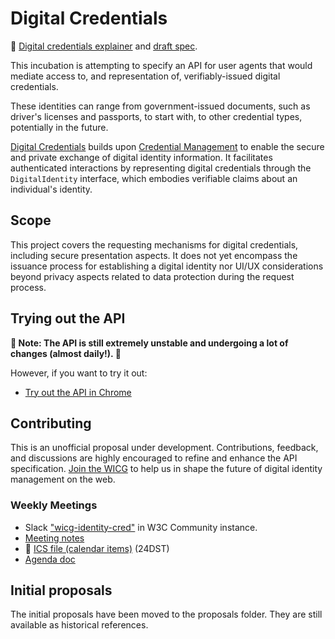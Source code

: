 # Digital Credentials

📄 [Digital credentials explainer](explainer.md) and [draft spec](https://wicg.github.io/digital-identities/).

This incubation is attempting to specify an API for user agents that would mediate access to, and representation of, verifiably-issued digital credentials.

These identities can range from government-issued documents, such as driver's licenses and passports, to start with, to other credential types, potentially in the future.

[Digital Credentials](https://wicg.github.io/digital-identities/) builds upon [Credential Management](https://www.w3.org/TR/credential-management-1/) to enable the secure and private exchange of digital identity information. It facilitates authenticated interactions by representing digital credentials through the `DigitalIdentity` interface, which embodies verifiable claims about an individual's identity.

## Scope

This project covers the requesting mechanisms for digital credentials, including secure presentation aspects. It does not yet encompass the issuance process for establishing a digital identity nor UI/UX considerations beyond privacy aspects related to data protection during the request process.

## Trying out the API

**🚧 Note: The API is still extremely unstable and undergoing a lot of changes (almost daily!). 🚧**

However, if you want to try it out:

- [Try out the API in Chrome](https://github.com/WICG/digital-identities/wiki/HOWTO%3A-Try-the-Prototype-API-in-Chrome-Android)

## Contributing

This is an unofficial proposal under development. Contributions, feedback, and discussions are highly encouraged to refine and enhance the API specification.
[Join the WICG](https://www.w3.org/community/wicg/) to help us in shape the future of digital identity management on the web.

### Weekly Meetings

- Slack ["wicg-identity-cred"](https://w3ccommunity.slack.com/archives/C05UG0EJUDB) in W3C Community instance.
- [Meeting notes](https://github.com/WICG/identity-credential/wiki/Meeting-Notes)
- 📆 [ICS file (calendar items)](https://drive.google.com/file/d/15MOQmqSA8PHIv7mT86Md37XOuaCH7GUM/view?usp=sharing) (24DST)
- [Agenda doc](https://docs.google.com/document/d/1Sq9tjh4Hv887Mzjoor-ZauXJ1glq6MCdjTsyUYNHjWA/)

## Initial proposals

The initial proposals have been moved to the proposals folder. They are still available as historical references.
